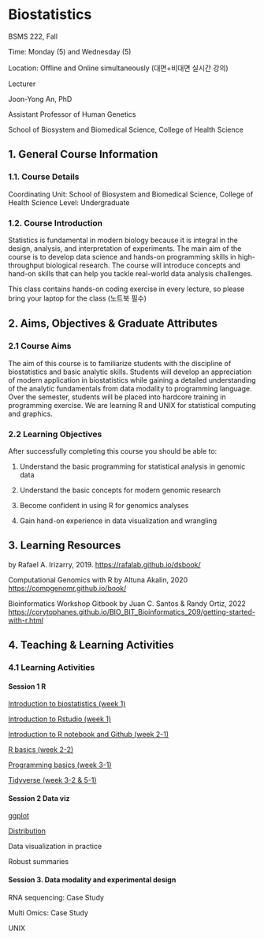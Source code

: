 # Biostatistics 

BSMS 222, Fall

Time: Monday (5) and Wednesday (5)

Location: Offline and Online simultaneously (대면+비대면 실시간 강의)


Lecturer

Joon-Yong An, PhD

Assistant Professor of Human Genetics

School of Biosystem and Biomedical Science, College of Health Science


## 1. General Course Information

### 1.1. Course Details

Coordinating Unit: School of Biosystem and Biomedical Science, College of Health Science
Level: Undergraduate 

### 1.2. Course Introduction

Statistics is fundamental in modern biology because it is integral in the design, analysis, and interpretation of experiments. The main aim of the course is to develop data science and hands-on programming skills in high-throughput biological research. The course will introduce concepts and hand-on skills that can help you tackle real-world data analysis challenges. 

This class contains hands-on coding exercise in every lecture, so please bring your laptop for the class (노트북 필수)

## 2. Aims, Objectives & Graduate Attributes

### 2.1 Course Aims

The aim of this course is to familiarize students with the discipline of biostatistics and basic analytic skills. Students will develop an appreciation of modern application in biostatistics while gaining a detailed understanding of the analytic fundamentals from data modality to programming language. Over the semester, students will be placed into hardcore training in programming exercise. We are learning R and UNIX for statistical computing and graphics. 


### 2.2 Learning Objectives
After successfully completing this course you should be able to:

1. Understand the basic programming for statistical analysis in genomic data

2. Understand the basic concepts for modern genomic research

3. Become confident in using R for genomics analyses

4. Gain hand-on experience in data visualization and wrangling


## 3. Learning Resources

<Introduction to Data Science> by Rafael A. Irizarry, 2019. 
https://rafalab.github.io/dsbook/

Computational Genomics with R by Altuna Akalin, 2020
https://compgenomr.github.io/book/ 

Bioinformatics Workshop Gitbook by Juan C. Santos & Randy Ortiz, 2022
https://corytophanes.github.io/BIO_BIT_Bioinformatics_209/getting-started-with-r.html 


## 4. Teaching & Learning Activities
### 4.1 Learning Activities
  
#### Session 1 R 
  
[Introduction to biostatistics (week 1)](https://www.dropbox.com/s/ei1xhfoq7m4bd4g/Introduction.pptx?dl=0) 
  
[Introduction to Rstudio (week 1)](https://docs.google.com/presentation/d/1io0lPt04rNdfhjfUWTTEyVHZfQqy-3IcSZn0_xB7ys8/edit?usp=sharing)
  
[Introduction to R notebook and Github (week 2-1)](https://docs.google.com/presentation/d/1IFGp_IuLCVWeQy4hFVFdkU081LTB9SkJX4sfMO3ct8M/edit?usp=sharing)
  
[R basics (week 2-2)](https://docs.google.com/presentation/d/1itIg6Thp6sn6Saaw3rQNl07XppmqAUtsGwhLSCHnl8I/edit?usp=sharing)
  
[Programming basics (week 3-1)](https://docs.google.com/presentation/d/1kGtbLJxBNW-MZMkpgzAwo6vBumdi2RQU2rQypZMfl-I/edit?usp=sharing)
  
[Tidyverse (week 3-2 & 5-1)](https://docs.google.com/presentation/d/19xiT-7wL7UKr9IT82wd9kpgmRUbli6D8UFAyNbob6-k/edit?usp=sharing)

#### Session 2 Data viz
  
[ggplot](https://docs.google.com/presentation/d/1EGhScgT-2l2O1UohW3Zo_Hp9-TF4f-lnh_L0slNmxaA/edit?usp=sharing)
  
[Distribution](https://docs.google.com/presentation/d/1x9fRYL5vqiDJyR1di8I0C4_YLd4gyMJ3rJf9O8YR3kw/edit?usp=sharing)
  
Data visualization in practice
  
Robust summaries 


#### Session 3. Data modality and experimental design

RNA sequencing: Case Study

Multi Omics: Case Study

UNIX





